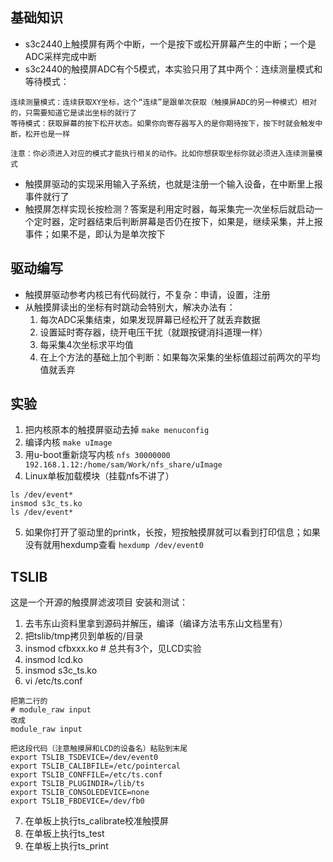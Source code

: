 ## 基础知识
- s3c2440上触摸屏有两个中断，一个是按下或松开屏幕产生的中断；一个是ADC采样完成中断
- s3c2440的触摸屏ADC有个5模式，本实验只用了其中两个：连续测量模式和等待模式：
```
连续测量模式：连续获取XY坐标，这个“连续”是跟单次获取（触摸屏ADC的另一种模式）相对的，只需要知道它是读出坐标的就行了
等待模式：获取屏幕的按下松开状态。如果你向寄存器写入的是你期待按下，按下时就会触发中断，松开也是一样

注意：你必须进入对应的模式才能执行相关的动作。比如你想获取坐标你就必须进入连续测量模式
```
- 触摸屏驱动的实现采用输入子系统，也就是注册一个输入设备，在中断里上报事件就行了
- 触摸屏怎样实现长按检测？答案是利用定时器，每采集完一次坐标后就启动一个定时器，定时器结束后判断屏幕是否仍在按下，如果是，继续采集，并上报事件；如果不是，即认为是单次按下

## 驱动编写
- 触摸屏驱动参考内核已有代码就行，不复杂：申请，设置，注册
- 从触摸屏读出的坐标有时跳动会特别大，解决办法有：
    1. 每次ADC采集结束，如果发现屏幕已经松开了就丢弃数据
	2. 设置延时寄存器，绕开电压干扰（就跟按键消抖道理一样）
	3. 每采集4次坐标求平均值
	4. 在上个方法的基础上加个判断：如果每次采集的坐标值超过前两次的平均值就丢弃

## 实验
1. 把内核原本的触摸屏驱动去掉
`make menuconfig`
2. 编译内核
`make uImage`
3. 用u-boot重新烧写内核
`nfs 30000000 192.168.1.12:/home/sam/Work/nfs_share/uImage`
4. Linux单板加载模块（挂载nfs不讲了）
```
ls /dev/event*
insmod s3c_ts.ko
ls /dev/event*
```
5. 如果你打开了驱动里的printk，长按，短按触摸屏就可以看到打印信息；如果没有就用hexdump查看
`hexdump /dev/event0`

## TSLIB
这是一个开源的触摸屏滤波项目
安装和测试：

1. 去韦东山资料里拿到源码并解压，编译（编译方法韦东山文档里有）
2. 把tslib/tmp拷贝到单板的/目录
3. insmod cfbxxx.ko		# 总共有3个，见LCD实验
4. insmod lcd.ko
5. insmod s3c_ts.ko
6. vi /etc/ts.conf
```
把第二行的
# module_raw input
改成
module_raw input

把这段代码（注意触摸屏和LCD的设备名）粘贴到末尾
export TSLIB_TSDEVICE=/dev/event0
export TSLIB_CALIBFILE=/etc/pointercal
export TSLIB_CONFFILE=/etc/ts.conf
export TSLIB_PLUGINDIR=/lib/ts
export TSLIB_CONSOLEDEVICE=none
export TSLIB_FBDEVICE=/dev/fb0
```
7. 在单板上执行ts_calibrate校准触摸屏
8. 在单板上执行ts_test
9. 在单板上执行ts_print
